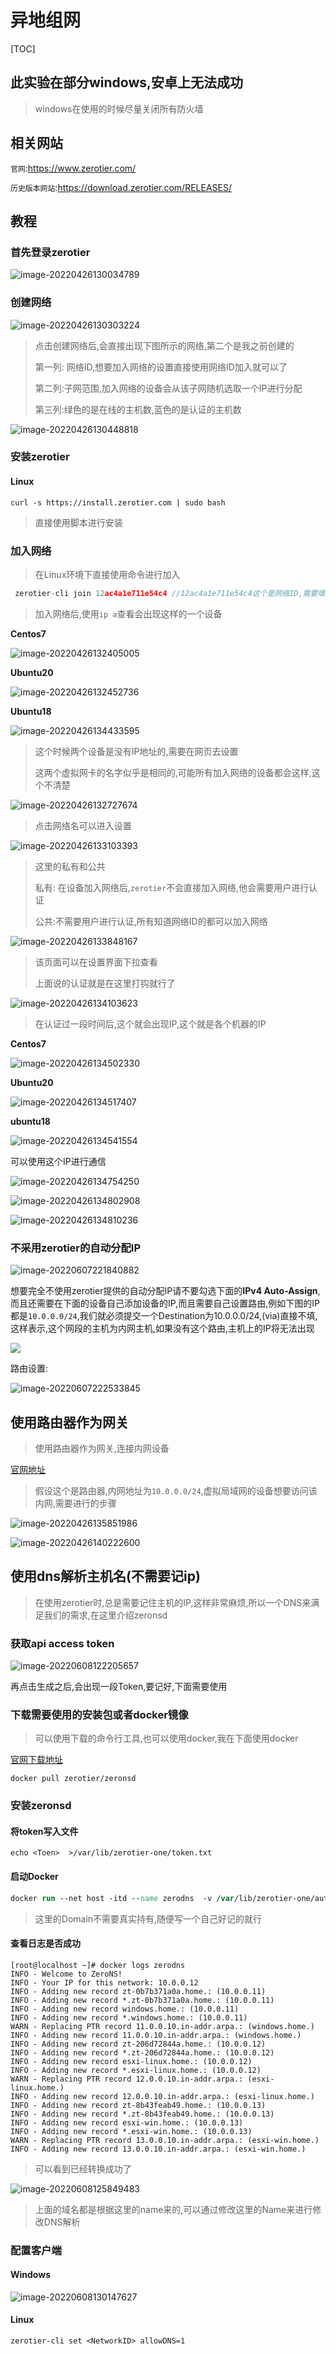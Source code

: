 # 异地组网

[TOC]



## 此实验在部分windows,安卓上无法成功

> windows在使用的时候尽量关闭所有防火墙

## 相关网站

`官网`:https://www.zerotier.com/

`历史版本网站`:https://download.zerotier.com/RELEASES/



## 教程

### 首先登录zerotier

![image-20220426130034789](https://cdn.jsdelivr.net/gh/2822132073/image/image-20220426130034789.png)

### 创建网络

![image-20220426130303224](https://cdn.jsdelivr.net/gh/2822132073/image/image-20220426130303224.png)

> 点击创建网络后,会直接出现下图所示的网络,第二个是我之前创建的
>
> 第一列: 网络ID,想要加入网络的设置直接使用网络ID加入就可以了
>
> 第二列:子网范围,加入网络的设备会从该子网随机选取一个IP进行分配
>
> 第三列:绿色的是在线的主机数,蓝色的是认证的主机数

![image-20220426130448818](https://cdn.jsdelivr.net/gh/2822132073/image/image-20220426130448818.png)



### 安装zerotier

#### Linux

```shell
curl -s https://install.zerotier.com | sudo bash
```

> 直接使用脚本进行安装



### 加入网络

> 在Linux环境下直接使用命令进行加入

```c
 zerotier-cli join 12ac4a1e711e54c4 //12ac4a1e711e54c4这个是网络ID,需要填自己的
```

> 加入网络后,使用`ip a`查看会出现这样的一个设备

**Centos7**

![image-20220426132405005](https://cdn.jsdelivr.net/gh/2822132073/image/image-20220426132405005.png)

**Ubuntu20**

![image-20220426132452736](https://cdn.jsdelivr.net/gh/2822132073/image/image-20220426132452736.png)

**Ubuntu18**

![image-20220426134433595](https://cdn.jsdelivr.net/gh/2822132073/image/image-20220426134433595.png)


> 这个时候两个设备是没有IP地址的,需要在网页去设置
>
> 
>
> 这两个虚拟网卡的名字似乎是相同的,可能所有加入网络的设备都会这样,这个不清楚

![image-20220426132727674](https://cdn.jsdelivr.net/gh/2822132073/image/image-20220426132727674.png)

> 点击网络名可以进入设置

![image-20220426133103393](https://cdn.jsdelivr.net/gh/2822132073/image/image-20220426133103393.png)

> 这里的私有和公共
>
> 私有: 在设备加入网络后,`zerotier`不会直接加入网络,他会需要用户进行认证
>
> 公共:不需要用户进行认证,所有知道网络ID的都可以加入网络

![image-20220426133848167](https://cdn.jsdelivr.net/gh/2822132073/image/image-20220426133848167.png)

> 该页面可以在设置界面下拉查看
>
> 上面说的认证就是在这里打钩就行了

![image-20220426134103623](https://cdn.jsdelivr.net/gh/2822132073/image/image-20220426134103623.png)

> 在认证过一段时间后,这个就会出现IP,这个就是各个机器的IP

**Centos7**

![image-20220426134502330](https://cdn.jsdelivr.net/gh/2822132073/image/image-20220426134502330.png)

**Ubuntu20**

![image-20220426134517407](https://cdn.jsdelivr.net/gh/2822132073/image/image-20220426134517407.png)

**ubuntu18**

![image-20220426134541554](https://cdn.jsdelivr.net/gh/2822132073/image/image-20220426134541554.png)



可以使用这个IP进行通信

![image-20220426134754250](https://cdn.jsdelivr.net/gh/2822132073/image/image-20220426134754250.png)

![image-20220426134802908](https://cdn.jsdelivr.net/gh/2822132073/image/image-20220426134802908.png)

![image-20220426134810236](https://cdn.jsdelivr.net/gh/2822132073/image/image-20220426134810236.png)



### 不采用zerotier的自动分配IP

![image-20220607221840882](https://cdn.jsdelivr.net/gh/2822132073/image/image-20220607221840882.png)

想要完全不使用zerotier提供的自动分配IP请不要勾选下面的**IPv4 Auto-Assign**,而且还需要在下面的设备自己添加设备的IP,而且需要自己设置路由,例如下图的IP都是`10.0.0.0/24`,我们就必须提交一个Destination为10.0.0.0/24,(via)直接不填,这样表示,这个网段的主机为内网主机,如果没有这个路由,主机上的IP将无法出现

![](https://cdn.jsdelivr.net/gh/2822132073/image/image-20220607222122436.png)

路由设置:

![image-20220607222533845](https://cdn.jsdelivr.net/gh/2822132073/image/image-20220607222533845.png)



## 使用路由器作为网关

> 使用路由器作为网关,连接内网设备

[官网地址](https://zerotier.atlassian.net/wiki/spaces/SD/pages/224395274/Route+between+ZeroTier+and+Physical+Networks)



> 假设这个是路由器,内网地址为`10.0.0.0/24`,虚拟局域网的设备想要访问该内网,需要进行的步骤

![image-20220426135851986](D:\markdown\other\zerotire.assets\image-20220426135851986.png)

![image-20220426140222600](D:\markdown\other\zerotire.assets\image-20220426140222600.png)





## 使用dns解析主机名(不需要记ip)

> 在使用zerotier时,总是需要记住主机的IP,这样非常麻烦,所以一个DNS来满足我们的需求,在这里介绍zeronsd

### 获取api access token

![image-20220608122205657](https://cdn.jsdelivr.net/gh/2822132073/image/image-20220608122205657.png)

再点击生成之后,会出现一段Token,要记好,下面需要使用

### 下载需要使用的安装包或者docker镜像

> 可以使用下载的命令行工具,也可以使用docker,我在下面使用docker

[官网下载地址](https://github.com/zerotier/zeronsd/releases)

```
docker pull zerotier/zeronsd
```

### 安装zeronsd

#### 将token写入文件

```
echo <Toen>  >/var/lib/zerotier-one/token.txt
```

#### 启动Docker

```do
docker run --net host -itd --name zerodns  -v /var/lib/zerotier-one/authtoken.secret:/authtoken.secret   -v /var/lib/zerotier-one/token.txt:/token.txt   zerotier/zeronsd start -s /authtoken.secret -t /token.txt  -w -d <Domaim> <NetworkID>
```

> 这里的Domain不需要真实持有,随便写一个自己好记的就行

#### 查看日志是否成功

```
[root@localhost ~]# docker logs zerodns 
INFO - Welcome to ZeroNS!
INFO - Your IP for this network: 10.0.0.12
INFO - Adding new record zt-0b7b371a0a.home.: (10.0.0.11)
INFO - Adding new record *.zt-0b7b371a0a.home.: (10.0.0.11)
INFO - Adding new record windows.home.: (10.0.0.11)
INFO - Adding new record *.windows.home.: (10.0.0.11)
WARN - Replacing PTR record 11.0.0.10.in-addr.arpa.: (windows.home.)
INFO - Adding new record 11.0.0.10.in-addr.arpa.: (windows.home.)
INFO - Adding new record zt-206d72844a.home.: (10.0.0.12)
INFO - Adding new record *.zt-206d72844a.home.: (10.0.0.12)
INFO - Adding new record esxi-linux.home.: (10.0.0.12)
INFO - Adding new record *.esxi-linux.home.: (10.0.0.12)
WARN - Replacing PTR record 12.0.0.10.in-addr.arpa.: (esxi-linux.home.)
INFO - Adding new record 12.0.0.10.in-addr.arpa.: (esxi-linux.home.)
INFO - Adding new record zt-8b43feab49.home.: (10.0.0.13)
INFO - Adding new record *.zt-8b43feab49.home.: (10.0.0.13)
INFO - Adding new record esxi-win.home.: (10.0.0.13)
INFO - Adding new record *.esxi-win.home.: (10.0.0.13)
WARN - Replacing PTR record 13.0.0.10.in-addr.arpa.: (esxi-win.home.)
INFO - Adding new record 13.0.0.10.in-addr.arpa.: (esxi-win.home.)

```

> 可以看到已经转换成功了

![image-20220608125849483](https://cdn.jsdelivr.net/gh/2822132073/image/202206081258266.png)

> 上面的域名都是根据这里的name来的,可以通过修改这里的Name来进行修改DNS解析

### 配置客户端

#### Windows

![image-20220608130147627](https://cdn.jsdelivr.net/gh/2822132073/image/202206081301311.png)

#### Linux

```shell
zerotier-cli set <NetworkID> allowDNS=1
```



